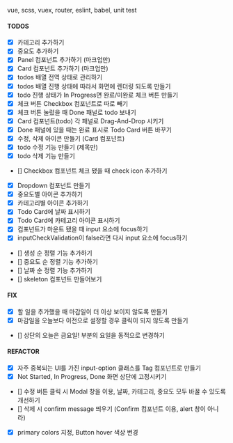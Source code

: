 vue, scss, vuex, router, eslint, babel, unit test

#### TODOS

- [x] 카테고리 추가하기
- [x] 중요도 추가하기
- [x] Panel 컴포넌트 추가하기 (마크업만)
- [x] Card 컴포넌트 추가하기 (마크업만)
- [x] todos 배열 전역 상태로 관리하기
- [x] todos 배열 진행 상태에 따라서 화면에 렌더링 되도록 만들기
- [x] todo 진행 상태가 In Progress면 완료/미완료 체크 버튼 만들기
- [x] 체크 버튼 Checkbox 컴포넌트로 따로 빼기
- [x] 체크 버튼 눌렀을 때 Done 패널로 todo 보내기
- [x] Card 컴포넌트(todo) 각 패널로 Drag-And-Drop 시키기
- [x] Done 패널에 있을 때는 완료 표시로 Todo Card 버튼 바꾸기
- [x] 수정, 삭제 아이콘 만들기 (Card 컴포넌트)
- [x] todo 수정 기능 만들기 (제목만)
- [x] todo 삭제 기능 만들기
- [] Checkbox 컴포넌트 체크 됐을 때 check icon 추가하기
- [x] Dropdown 컴포넌트 만들기
- [x] 중요도별 아이콘 추가하기
- [x] 카테고리별 아이콘 추가하기
- [x] Todo Card에 날짜 표시하기
- [x] Todo Card에 카테고리 아이콘 표시하기
- [x] 컴포넌트가 마운트 됐을 때 input 요소에 focus하기
- [x] inputCheckValidation이 false라면 다시 input 요소에 focus하기
- [] 생성 순 정렬 기능 추가하기
- [] 중요도 순 정렬 기능 추가하기
- [] 날짜 순 정렬 기능 추가하기
- [] skeleton 컴포넌트 만들어보기

#### FIX

- [x] 할 일을 추가했을 때 마감일이 더 이상 보이지 않도록 만들기
- [x] 마감일을 오늘보다 이전으로 설정할 경우 클릭이 되지 않도록 만들기
- [] 상단의 오늘은 금요일! 부분의 요일을 동적으로 변경하기

#### REFACTOR

- [x] 자주 중복되는 UI를 가진 input-option 클래스를 Tag 컴포넌트로 만들기
- [x] Not Started, In Progress, Done 화면 상단에 고정시키기
- [] 수정 버튼 클릭 시 Modal 창을 이용, 날짜, 카테고리, 중요도 모두 바꿀 수 있도록 개선하기
- [] 삭제 시 confirm message 띄우기 (Confirm 컴포넌트 이용, alert 창이 아니라)
- [x] primary colors 지정, Button hover 색상 변경
